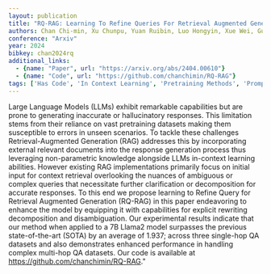 ```yaml
---
layout: publication
title: "RQ-RAG: Learning To Refine Queries For Retrieval Augmented Generation"
authors: Chan Chi-min, Xu Chunpu, Yuan Ruibin, Luo Hongyin, Xue Wei, Guo Yike, Fu Jie
conference: "Arxiv"
year: 2024
bibkey: chan2024rq
additional_links:
  - {name: "Paper", url: "https://arxiv.org/abs/2404.00610"}
  - {name: "Code", url: "https://github.com/chanchimin/RQ-RAG"}
tags: ['Has Code', 'In Context Learning', 'Pretraining Methods', 'Prompting', 'RAG', 'Reinforcement Learning', 'Training Techniques']
---
```

Large Language Models (LLMs) exhibit remarkable capabilities but are prone to generating inaccurate or hallucinatory responses. This limitation stems from their reliance on vast pretraining datasets making them susceptible to errors in unseen scenarios. To tackle these challenges Retrieval-Augmented Generation (RAG) addresses this by incorporating external relevant documents into the response generation process thus leveraging non-parametric knowledge alongside LLMs in-context learning abilities. However existing RAG implementations primarily focus on initial input for context retrieval overlooking the nuances of ambiguous or complex queries that necessitate further clarification or decomposition for accurate responses. To this end we propose learning to Refine Query for Retrieval Augmented Generation (RQ-RAG) in this paper endeavoring to enhance the model by equipping it with capabilities for explicit rewriting decomposition and disambiguation. Our experimental results indicate that our method when applied to a 7B Llama2 model surpasses the previous state-of-the-art (SOTA) by an average of 1.937; across three single-hop QA datasets and also demonstrates enhanced performance in handling complex multi-hop QA datasets. Our code is available at https://github.com/chanchimin/RQ-RAG."

